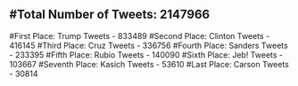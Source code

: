 #Total Number of Tweets: 2147966 
---
#First Place: Trump Tweets - 833489
#Second Place: Clinton Tweets - 416145
#Third Place: Cruz Tweets - 336756
#Fourth Place: Sanders Tweets - 233395
#Fifth Place: Rubio Tweets - 140090
#Sixth Place: Jeb! Tweets - 103667
#Seventh Place: Kasich Tweets - 53610
#Last Place: Carson Tweets - 30814
